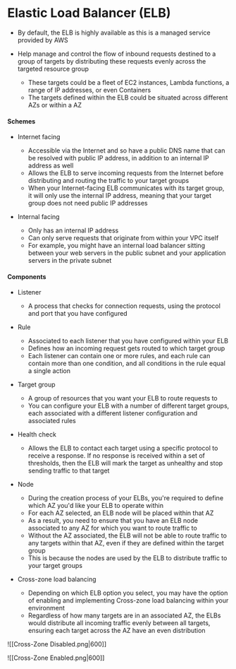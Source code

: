 # Elastic Load Balancer (ELB)

- By default, the ELB is highly available as this is a managed service provided by AWS

- Help manage and control the flow of inbound requests destined to a group of targets by distributing these requests evenly across the targeted resource group
	- These targets could be a fleet of EC2 instances, Lambda functions, a range of IP addresses, or even Containers
	- The targets defined within the ELB could be situated across different AZs or within a AZ

#### Schemes

- Internet facing
	- Accessible via the Internet and so have a public DNS name that can be resolved with public IP address, in addition to an internal IP address as well
	- Allows the ELB to serve incoming requests from the Internet before distributing and routing the traffic to your target groups
	- When your Internet-facing ELB communicates with its target group, it will only use the internal IP address, meaning that your target group does not need public IP addresses
	
- Internal facing
	- Only has an internal IP address
	- Can only serve requests that originate from within your VPC itself
	- For example, you might have an internal load balancer sitting between your web servers in the public subnet and your application servers in the private subnet

#### Components

- Listener
	- A process that checks for connection requests, using the protocol and port that you have configured

- Rule
	- Associated to each listener that you have configured within your ELB
	- Defines how an incoming request gets routed to which target group
	- Each listener can contain one or more rules, and each rule can contain more than one condition, and all conditions in the rule equal a single action

- Target group
	- A group of resources that you want your ELB to route requests to
	- You can configure your ELB with a number of different target groups, each associated with a different listener configuration and associated rules

- Health check
	-  Allows the ELB to contact each target using a specific protocol to receive a response. If no response is received within a set of thresholds, then the ELB will mark the target as unhealthy and stop sending traffic to that target

- Node
	- During the creation process of your ELBs, you're required to define which AZ you'd like your ELB to operate within
	- For each AZ selected, an ELB node will be placed within that AZ
	- As a result, you need to ensure that you have an ELB node associated to any AZ for which you want to route traffic to
	- Without the AZ associated, the ELB will not be able to route traffic to any targets within that AZ, even if they are defined within the target group
	- This is because the nodes are used by the ELB to distribute traffic to your target groups

- Cross-zone load balancing
	- Depending on which ELB option you select, you may have the option of enabling and implementing Cross-zone load balancing within your environment
	- Regardless of how many targets are in an associated AZ, the ELBs would distribute all incoming traffic evenly between all targets, ensuring each target across the AZ have an even distribution
	
![[Cross-Zone Disabled.png|600]]

![[Cross-Zone Enabled.png|600]]